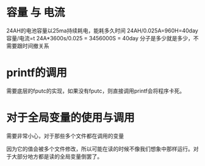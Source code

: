 # 容量 与 电流
24AH的电池容量以25ma持续耗电，能耗多久时间
24AH/0.025A=960H=40day
容量/电流=t
24A*3600s/0.025 = 3456000S = 40day
分子是多少就是多少，不需要跟时间撤关系

# printf的调用

需要底层的fputc的实现，如果没有fputc，则直接调用printf会将程序卡死。



# 对于全局变量的使用与调用

需要非常小心，对于那些多个文件都在调用的变量

因为它的值会被多个文件修改，所以可能在读的时候不像我们想象中那样运行。对于大部分地方都是读的全局变量倒罢了。